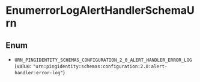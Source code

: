

# EnumerrorLogAlertHandlerSchemaUrn

## Enum


* `URN_PINGIDENTITY_SCHEMAS_CONFIGURATION_2_0_ALERT_HANDLER_ERROR_LOG` (value: `"urn:pingidentity:schemas:configuration:2.0:alert-handler:error-log"`)



